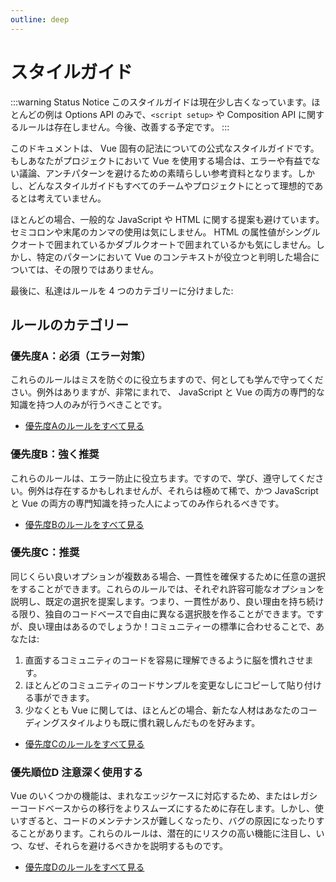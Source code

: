 ```yaml
---
outline: deep
---
```


# スタイルガイド

:::warning Status Notice
このスタイルガイドは現在少し古くなっています。ほとんどの例は Options API のみで、`<script setup>` や Composition API に関するルールは存在しません。今後、改善する予定です。
:::

このドキュメントは、 Vue 固有の記法についての公式なスタイルガイドです。もしあなたがプロジェクトにおいて Vue を使用する場合は、エラーや有益でない議論、アンチパターンを避けるための素晴らしい参考資料となります。しかし、どんなスタイルガイドもすべてのチームやプロジェクトにとって理想的であるとは考えていません。

ほとんどの場合、一般的な JavaScript や HTML に関する提案も避けています。セミコロンや末尾のカンマの使用は気にしません。 HTML の属性値がシングルクオートで囲まれているかダブルクオートで囲まれているかも気にしません。しかし、特定のパターンにおいて Vue のコンテキストが役立つと判明した場合については、その限りではありません。

最後に、私達はルールを 4 つのカテゴリーに分けました:

## ルールのカテゴリー

### 優先度A：必須（エラー対策）

これらのルールはミスを防ぐのに役立ちますので、何としても学んで守ってください。例外はありますが、非常にまれで、 JavaScript と Vue の両方の専門的な知識を持つ人のみが行うべきことです。

- [優先度Aのルールをすべて見る](./rules-essential)

### 優先度B：強く推奨

これらのルールは、エラー防止に役立ちます。ですので、学び、遵守してください。例外は存在するかもしれませんが、それらは極めて稀で、かつ JavaScript と Vue の両方の専門知識を持った人によってのみ作られるべきです。

- [優先度Bのルールをすべて見る](./rules-strongly-recommended)

### 優先度C：推奨

同じくらい良いオプションが複数ある場合、一貫性を確保するために任意の選択をすることができます。これらのルールでは、それぞれ許容可能なオプションを説明し、既定の選択を提案します。つまり、一貫性があり、良い理由を持ち続ける限り、独自のコードベースで自由に異なる選択肢を作ることができます。ですが、良い理由はあるのでしょうか！コミュニティーの標準に合わせることで、あなたは:

1. 直面するコミュニティのコードを容易に理解できるように脳を慣れさせます。
2. ほとんどのコミュニティのコードサンプルを変更なしにコピーして貼り付ける事ができます。
3. 少なくとも Vue に関しては、ほとんどの場合、新たな人材はあなたのコーディングスタイルよりも既に慣れ親しんだものを好みます。

- [優先度Cのルールをすべて見る](./rules-recommended)

### 優先順位D 注意深く使用する

 Vue のいくつかの機能は、まれなエッジケースに対応するため、またはレガシーコードベースからの移行をよりスムーズにするために存在します。しかし、使いすぎると、コードのメンテナンスが難しくなったり、バグの原因になったりすることがあります。これらのルールは、潜在的にリスクの高い機能に注目し、いつ、なぜ、それらを避けるべきかを説明するものです。

- [優先度Dのルールをすべて見る](./rules-use-with-caution)
